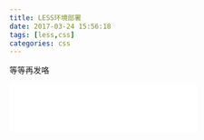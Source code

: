 ```yaml
---
title: LESS环境部署
date: 2017-03-24 15:56:18
tags: [less,css]
categories: css
---
```

等等再发咯
<!--more-->

<iframe frameborder="no" border="0" marginwidth="0" marginheight="0" width=330 height=86 src="//music.163.com/outchain/player?type=2&id=5414349&auto=1&height=66"></iframe>